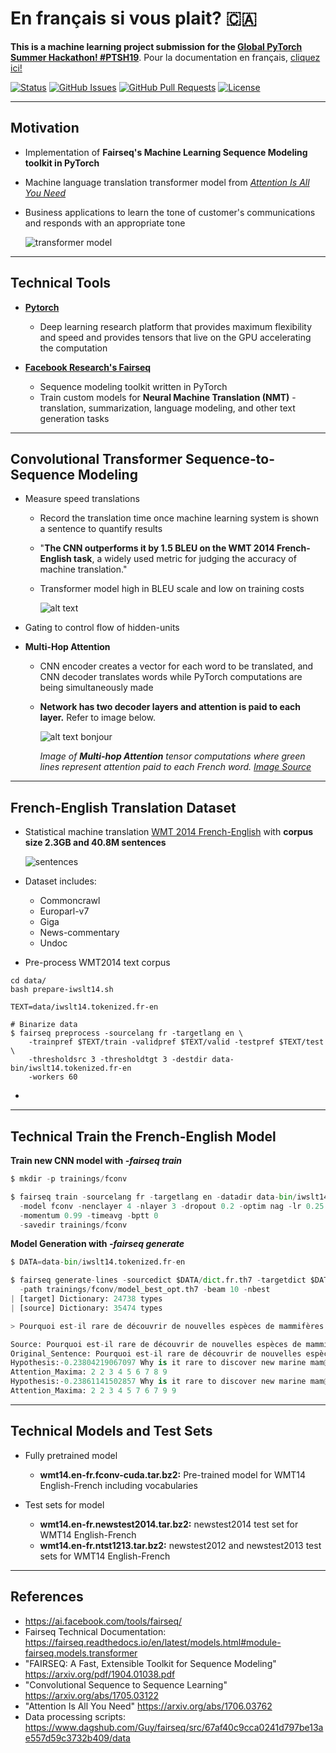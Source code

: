 # En français si vous plait? 🇨🇦

**This is a machine learning project submission for the [Global PyTorch Summer Hackathon! #PTSH19](https://pytorch.devpost.com/)**. Pour la documentation en français, [cliquez ici!](https://github.com/lucylow/en_francais_si_vous_plait-/blob/master/README-fr.md)

<div>
  
  [![Status](https://img.shields.io/badge/status-active-success.svg)]()
  [![GitHub Issues](https://img.shields.io/github/issues/lucylow/en_francais_si_vous_plait-.svg)](https://github.com/lucylow/en_francais_si_vous_plait-/issues)
  [![GitHub Pull Requests](https://img.shields.io/github/issues-pr/lucylow/en_francais_si_vous_plait-.svg)](https://github.com/lucylow/en_francais_si_vous_plait-/pulls)
  [![License](https://img.shields.io/bower/l/bootstrap)]()

</div>


---

## Motivation

* Implementation of **Fairseq's Machine Learning Sequence Modeling toolkit in PyTorch**
* Machine language translation transformer model from [*Attention Is All You Need*](https://arxiv.org/abs/1706.03762)
* Business applications to learn the tone of customer's communications and responds with an appropriate tone

    ![transformer model](https://github.com/lucylow/En_francais_si_vous_plait-/blob/master/screenshots/Transformer-smaller-pic.png)



---  

## Technical Tools

* [**Pytorch**](https://pytorch.org) 
  * Deep learning research platform that provides maximum flexibility and speed and provides tensors that live on the GPU accelerating the computation
  
* [**Facebook Research's Fairseq**](https://ai.facebook.com/tools/fairseq/) 
  * Sequence modeling toolkit written in PyTorch
  * Train custom models for **Neural Machine Translation (NMT)** - translation, summarization, language modeling, and other text generation tasks
 

--- 

## Convolutional Transformer Sequence-to-Sequence Modeling 

* Measure speed translations
  * Record the translation time once machine learning system is shown a sentence to quantify results
  * "**The CNN outperforms it by 1.5 BLEU on the WMT 2014 French-English task**, a widely used metric for judging the accuracy of machine translation." 
  * Transformer model high in BLEU scale and low on training costs
  
     ![alt text](https://github.com/lucylow/En_francais_si_vous_plait-/blob/master/screenshots/Transformer%20BLEU%20scores%20Training%20Cost.png)
  
* Gating to control flow of hidden-units

* **Multi-Hop Attention** 
  * CNN encoder creates a vector for each word to be translated, and CNN decoder translates words while PyTorch computations are being simultaneously made
  * **Network has two decoder layers and attention is paid to each layer.** Refer to image below.

      ![alt text bonjour](https://github.com/lucylow/En_francais_si_vous_plait-/blob/master/screenshots/translation_illustration.gif)

       *Image of **Multi-hop Attention** tensor computations where green lines represent attention paid to each French word. [Image Source](https://engineering.fb.com/ml-applications/a-novel-approach-to-neural-machine-translation)*


--- 
 
## French-English Translation Dataset

* Statistical machine translation [WMT 2014 French-English](http://statmt.org/wmt14/translation-task.html#Download) with **corpus size 2.3GB and 40.8M sentences**

    ![sentences](https://github.com/lucylow/En_francais_si_vous_plait-/blob/master/screenshots/The%20self-attention%20encoder%20sentence%20structure.png)

* Dataset includes:
  * Commoncrawl
  * Europarl-v7
  * Giga
  * News-commentary
  * Undoc
* Pre-process WMT2014 text corpus

```terminal
cd data/
bash prepare-iwslt14.sh

TEXT=data/iwslt14.tokenized.fr-en

# Binarize data
$ fairseq preprocess -sourcelang fr -targetlang en \
    -trainpref $TEXT/train -validpref $TEXT/valid -testpref $TEXT/test \
    -thresholdsrc 3 -thresholdtgt 3 -destdir data-bin/iwslt14.tokenized.fr-en
    -workers 60
```
* 

---

## Technical Train the French-English Model

**Train new CNN model with *-fairseq train***

```python
$ mkdir -p trainings/fconv

$ fairseq train -sourcelang fr -targetlang en -datadir data-bin/iwslt14.tokenized.fr-en \
  -model fconv -nenclayer 4 -nlayer 3 -dropout 0.2 -optim nag -lr 0.25 -clip 0.1 \
  -momentum 0.99 -timeavg -bptt 0 
  -savedir trainings/fconv
```

**Model Generation with *-fairseq generate***

```python
$ DATA=data-bin/iwslt14.tokenized.fr-en

$ fairseq generate-lines -sourcedict $DATA/dict.fr.th7 -targetdict $DATA/dict.en.th7 \
  -path trainings/fconv/model_best_opt.th7 -beam 10 -nbest 
| [target] Dictionary: 24738 types
| [source] Dictionary: 35474 types

> Pourquoi est-il rare de découvrir de nouvelles espèces de mammifères marins ?

Source: Pourquoi est-il rare de découvrir de nouvelles espèces de mammifères marins ?
Original_Sentence: Pourquoi est-il rare de découvrir de nouvelles espèces de mammifères marins ?
Hypothesis:-0.23804219067097 Why is it rare to discover new marine mam@@ mal species ?
Attention_Maxima: 2 2 3 4 5 6 7 8 9
Hypothesis:-0.23861141502857 Why is it rare to discover new marine mam@@ mal species ?
Attention_Maxima: 2 2 3 4 5 7 6 7 9 9
```
---

##  Technical Models and Test Sets

* Fully pretrained model
  * **wmt14.en-fr.fconv-cuda.tar.bz2:** Pre-trained model for WMT14 English-French including vocabularies
  
* Test sets for model
  * **wmt14.en-fr.newstest2014.tar.bz2:** newstest2014 test set for WMT14 English-French
  * **wmt14.en-fr.ntst1213.tar.bz2:** newstest2012 and newstest2013 test sets for WMT14 English-French


---

## References

* https://ai.facebook.com/tools/fairseq/
* Fairseq Technical Documentation: https://fairseq.readthedocs.io/en/latest/models.html#module-fairseq.models.transformer
* "FAIRSEQ: A Fast, Extensible Toolkit for Sequence Modeling" https://arxiv.org/pdf/1904.01038.pdf
* "Convolutional Sequence to Sequence Learning" https://arxiv.org/abs/1705.03122
* "Attention Is All You Need" https://arxiv.org/abs/1706.03762
* Data processing scripts: https://www.dagshub.com/Guy/fairseq/src/67af40c9cca0241d797be13ae557d59c3732b409/data

